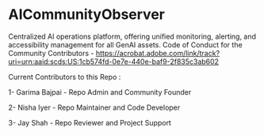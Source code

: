 # AICommunityObserver
Centralized AI operations platform, offering unified monitoring, alerting, and accessibility management for all GenAI assets.
Code of Conduct for the Community Contributors - https://acrobat.adobe.com/link/track?uri=urn:aaid:scds:US:1cb574fd-0e7e-440e-baf9-2f835c3ab602

Current Contributors to this Repo : 

1- Garima Bajpai - Repo Admin and Community Founder


2- Nisha Iyer - Repo Maintainer and Code Developer


3- Jay Shah - Repo Reviewer and Project Support

